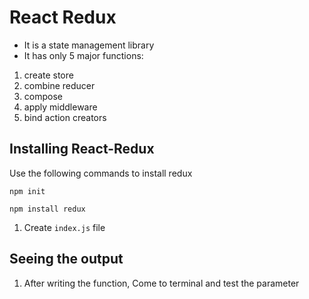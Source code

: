 # React Redux
- It is a state management library
- It has only 5 major functions: 
1. create store
2. combine reducer
3. compose
4. apply middleware
5. bind action creators

## Installing React-Redux
Use the following commands to install redux
```
npm init
```
```
npm install redux
```
1. Create `index.js` file

## Seeing the output
1. After writing the function, Come to terminal and test the parameter